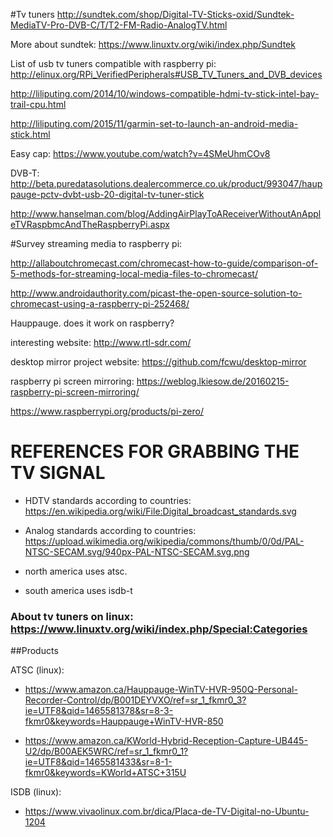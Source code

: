 #Tv tuners
http://sundtek.com/shop/Digital-TV-Sticks-oxid/Sundtek-MediaTV-Pro-DVB-C/T/T2-FM-Radio-AnalogTV.html

More about sundtek: https://www.linuxtv.org/wiki/index.php/Sundtek

List of usb tv tuners compatible with raspberry pi: 
http://elinux.org/RPi_VerifiedPeripherals#USB_TV_Tuners_and_DVB_devices

http://liliputing.com/2014/10/windows-compatible-hdmi-tv-stick-intel-bay-trail-cpu.html

http://liliputing.com/2015/11/garmin-set-to-launch-an-android-media-stick.html

Easy cap:
https://www.youtube.com/watch?v=4SMeUhmCOv8 

DVB-T:
http://beta.puredatasolutions.dealercommerce.co.uk/product/993047/hauppauge-pctv-dvbt-usb-20-digital-tv-tuner-stick

http://www.hanselman.com/blog/AddingAirPlayToAReceiverWithoutAnAppleTVRaspbmcAndTheRaspberryPi.aspx

#Survey streaming media to raspberry pi:

http://allaboutchromecast.com/chromecast-how-to-guide/comparison-of-5-methods-for-streaming-local-media-files-to-chromecast/

http://www.androidauthority.com/picast-the-open-source-solution-to-chromecast-using-a-raspberry-pi-252468/

Hauppauge. does it work on raspberry?

interesting website: http://www.rtl-sdr.com/

desktop mirror project website: https://github.com/fcwu/desktop-mirror

raspberry pi screen mirroring: https://weblog.lkiesow.de/20160215-raspberry-pi-screen-mirroring/

https://www.raspberrypi.org/products/pi-zero/



# REFERENCES FOR GRABBING THE TV SIGNAL
- HDTV standards according to countries: https://en.wikipedia.org/wiki/File:Digital_broadcast_standards.svg

- Analog standards according to countries: https://upload.wikimedia.org/wikipedia/commons/thumb/0/0d/PAL-NTSC-SECAM.svg/940px-PAL-NTSC-SECAM.svg.png

- north america uses atsc. 
- south america uses isdb-t

### About tv tuners on linux: https://www.linuxtv.org/wiki/index.php/Special:Categories

##Products

ATSC (linux): 
- https://www.amazon.ca/Hauppauge-WinTV-HVR-950Q-Personal-Recorder-Control/dp/B001DEYVXO/ref=sr_1_fkmr0_3?ie=UTF8&qid=1465581378&sr=8-3-fkmr0&keywords=Hauppauge+WinTV-HVR-850

- https://www.amazon.ca/KWorld-Hybrid-Reception-Capture-UB445-U2/dp/B00AEK5WRC/ref=sr_1_fkmr0_1?ie=UTF8&qid=1465581433&sr=8-1-fkmr0&keywords=KWorld+ATSC+315U

ISDB (linux): 
- https://www.vivaolinux.com.br/dica/Placa-de-TV-Digital-no-Ubuntu-1204
